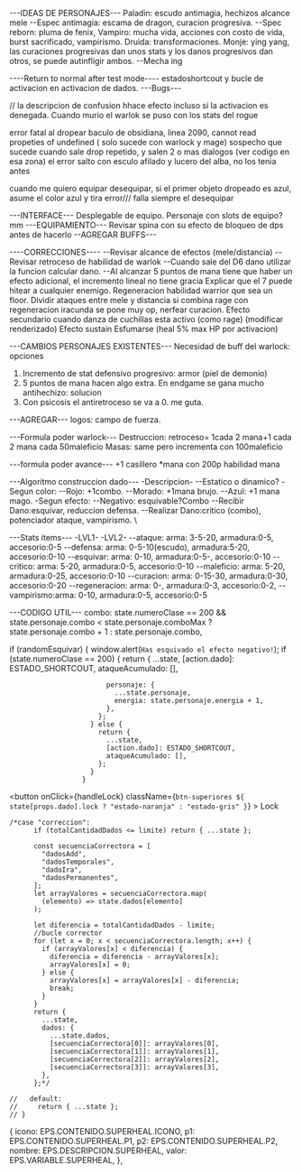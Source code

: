---IDEAS DE PERSONAJES---
Paladin: escudo antimagia, hechizos alcance mele
--Espec antimagia: escama de dragon, curacion progresiva.
--Spec reborn: pluma de fenix,
Vampiro: mucha vida, acciones con costo de vida, burst sacrificado, vampirismo.
Druida: transformaciones.
Monje: ying yang, las curaciones progresivas dan unos stats y los danos progresivos dan otros, se puede autinfligir ambos.
--Mecha ing

----Return to normal after test mode----
estadoshortcout y bucle de activacion en activacion de dados.
---Bugs---

// la descripcion de confusion hhace efecto incluso si la activacion es denegada.
Cuando murio el warlok se puso con los stats del rogue

error fatal al dropear baculo de obsidiana, linea 2090, cannot read propeties of undefined ( solo sucede con warlock y mage)
sospecho que sucede cuando sale drop repetido, y salen 2 o mas dialogos (ver codigo en esa zona)
el error salto con esculo afilado y lucero del alba, no los tenia antes

cuando me quiero equipar desequipar, si el primer objeto dropeado es azul, asume el color azul y tira error/// falla siempre el desequipar

---INTERFACE---
Desplegable de equipo.
Personaje con slots de equipo? mm
---EQUIPAMIENTO---
Revisar spina con su efecto de bloqueo de dps antes de hacerlo
--AGREGAR BUFFS---

----CORRECCIONES----
--Revisar alcance de efectos (mele/distancia)
--Revisar retroceso de habilidad de warlok
--Cuando sale del D6 dano utilizar la funcion calcular dano.
--Al alcanzar 5 puntos de mana tiene que haber un efecto adicional, el incremento lineal no tiene gracia
Explicar que el 7 puede hitear a cualquier enemigo.
Regeneracion habilidad warrior que sea un floor.
Dividir ataques entre mele y distancia
si combina rage con regeneracion iracunda se pone muy op, nerfear curacion.
Efecto secundario cuando danza de cuchillas esta activo (como rage) (modificar renderizado)
Efecto sustain Esfumarse (heal 5% max HP por activacion)

---CAMBIOS PERSONAJES EXISTENTES---
Necesidad de buff del warlock: opciones

1. Incremento de stat defensivo progresivo: armor (piel de demonio)
2. 5 puntos de mana hacen algo extra.
   En endgame se gana mucho antihechizo: solucion
3. Con psicosis el antiretroceso se va a 0. me guta.

---AGREGAR---
logos: campo de fuerza.

---Formula poder warlock---
Destruccion: retroceso= 1cada 2 mana+1 cada 2 mana cada 50maleficio
Masas: same pero incrementa con 100maleficio

---formula poder avance--- +1 casillero \*mana con 200p habilidad
mana

---Algoritmo construccion dado---
-Descripcion-
--Estatico o dinamico?
-Segun color:
--Rojo: +1combo.
--Morado: +1mana brujo.
--Azul: +1 mana mago.
-Segun efecto:
--Negativo: esquivable?Combo
--Recibir Dano:esquivar, reduccion defensa.
--Realizar Dano:critico (combo), potenciador ataque, vampirismo.
\

---Stats items---
-LVL1-
-LVL2-
--ataque: arma: 3-5-20, armadura:0-5, accesorio:0-5
--defensa: arma: 0-5-10(escudo), armadura:5-20, accesorio:0-10
--esquivar: arma: 0-10, armadura:0-5-, accesorio:0-10
--critico: arma: 5-20, armadura:0-5, accesorio:0-10
--maleficio: arma: 5-20, armadura:0-25, accesorio:0-10
--curacion: arma: 0-15-30, armadura:0-30, accesorio:0-20
--regeneracion: arma: 0-, armadura:0-3, accesorio:0-2,
--vampirismo:arma: 0-10, armadura:0-5, accesorio:0-5

---CODIGO UTIL---
combo:
state.numeroClase == 200 &&
state.personaje.combo < state.personaje.comboMax
? state.personaje.combo + 1
: state.personaje.combo,

if (randomEsquivar) {
window.alert(`Has esquivado el efecto negativo!`);
if (state.numeroClase == 200) {
return {
...state,
[action.dado]: ESTADO_SHORTCOUT,
ataqueAcumulado: [],

                            personaje: {
                              ...state.personaje,
                              energia: state.personaje.energia + 1,
                            },
                          };
                        } else {
                          return {
                            ...state,
                            [action.dado]: ESTADO_SHORTCOUT,
                            ataqueAcumulado: [],
                          };
                        }
                      }

<button
onClick={handleLock}
className={`btn-superiores ${
            state[props.dado].lock ? "estado-naranja" : "estado-gris"
          }`} >
Lock
</button>

    /*case "correccion":
          if (totalCantidadDados <= limite) return { ...state };

          const secuenciaCorrectora = [
            "dadosAdd",
            "dadosTemporales",
            "dadoIra",
            "dadosPermanentes",
          ];
          let arrayValores = secuenciaCorrectora.map(
            (elemento) => state.dados[elemento]
          );

          let diferencia = totalCantidadDados - limite;
          //bucle corrector
          for (let x = 0; x < secuenciaCorrectora.length; x++) {
            if (arrayValores[x] < diferencia) {
              diferencia = diferencia - arrayValores[x];
              arrayValores[x] = 0;
            } else {
              arrayValores[x] = arrayValores[x] - diferencia;
              break;
            }
          }
          return {
            ...state,
            dados: {
              ...state.dados,
              [secuenciaCorrectora[0]]: arrayValores[0],
              [secuenciaCorrectora[1]]: arrayValores[1],
              [secuenciaCorrectora[2]]: arrayValores[2],
              [secuenciaCorrectora[3]]: arrayValores[3],
            },
          };*/

    //   default:
    //     return { ...state };
    // }

{
icono: EPS.CONTENIDO.SUPERHEAL.ICONO,
p1: EPS.CONTENIDO.SUPERHEAL.P1,
p2: EPS.CONTENIDO.SUPERHEAL.P2,
nombre: EPS.DESCRIPCION.SUPERHEAL,
valor: EPS.VARIABLE.SUPERHEAL,
},
